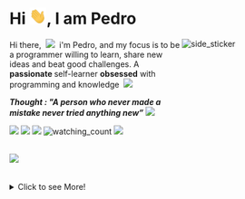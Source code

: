 <h1>Hi
  <img src="https://raw.githubusercontent.com/ABSphreak/ABSphreak/master/gifs/Hi.gif" width="30px" />, I am Pedro
</h1>


<div>
  <img align="right" width="200px" height="200px" alt="side_sticker" src="https://media.giphy.com/media/TEnXkcsHrP4YedChhA/giphy.gif" />
  
  Hi there,&nbsp;
  <img src="https://github.com/TheDudeThatCode/TheDudeThatCode/blob/master/Assets/Developer.gif" width="30px" />
  &nbsp;i'm Pedro, and my focus is to be a programmer willing to learn, share new ideas and beat good challenges.
  A <b>passionate </b>self-learner <b>obsessed</b> with programming and knowledge&nbsp;
  <img src="https://github.com/TheDudeThatCode/TheDudeThatCode/blob/master/Assets/Designer.gif" width="36px" />

  <b><i>Thought : "A person who never made a mistake never tried anything new”</i></b>
  <img src="https://media.giphy.com/media/qjqUcgIyRjsl2/giphy.gif" width="50" /><br />
</div>


<!-- Shilds Info Section-->
<div>
  <img src="https://img.shields.io/badge/Age-18-C7EF00" />
  <img src="https://img.shields.io/badge/Lives-Brasil-9067C6" />
  <img src="https://img.shields.io/badge/Focus-Machine%20Learning-5ADBFF" />
  <img src="https://komarev.com/ghpvc/?username=pdro-lucas&color=7692FF" alt="watching_count" />
  <img src="https://img.shields.io/badge/Languages-Postuguese%2C%20basic%20English-FF5714" />
</div>


<br/>


<a href="https://www.youtube.com/watch?v=dQw4w9WgXcQ"><img src="https://user-images.githubusercontent.com/73097560/115834477-dbab4500-a447-11eb-908a-139a6edaec5c.gif"></a>


<br/>

<details>
  <summary>
    Click to see More!
  </summary>
  
  <br/>
  
  <!-- About me Section -->
  [![Typing SVG](https://readme-typing-svg.herokuapp.com?font=Architects+Daughter&color=5ADBFF&size=30&lines=♨︎+I+need+coffee;▷+Let's+go+again;⚛︎+Go+to+the+next+level!;✎+Learning...;✇+Robots?;☺︎+What+you+are+doing?;✦+The+universe+is+awesome)](https://git.io/typing-svg)


  ### Here's some fun facts about me:
  - 😊&nbsp; Pronouns: ***He/His***<br />
  - 📚&nbsp; I’m currently learning about **Machine Learning**<br />
  - 🔍&nbsp; I’m looking to collaborate with any **Open - Source data science projects**<br />
  - 👻&nbsp; Ask from me anything you want, If I am alive I will answer within seconds<br />
  - 🌈&nbsp; Fun fact : *I'm very perfectionist and creative*<br />


### GitHub Info
<!-- Git activity -->
<details>
  <summary>
      <img src="https://media.giphy.com/media/W5eoZHPpUx9sapR0eu/giphy.gif" width="30px" alt="Git" />&nbsp;<b>Git Activity</b>
  </summary>

  <br/>

  <div align="center">
    
  <br/><br/>


  [![Top Langs](https://github-readme-stats.vercel.app/api/top-langs/?username=pdro-lucas&layout=compact&theme=github_dark)](https://github.com/pdro-lucas)
  [![pdro-lucas GitHub stats](https://github-readme-stats.vercel.app/api?username=pdro-lucas&show_icons=true&theme=github_dark)](https://github.com/pdro-lucas)


  </div>
  
  <br/><br/>
</details>


<!-- Git trophies -->
<details>
  <summary>
    <img src="https://media.giphy.com/media/QaMcXSekUWx7aogAUr/giphy.gif" width="30" />&nbsp;<b>Git profile Trophies</b>
  </summary>

  <br/><br/>

  <div align="center">
    <img src="https://github-profile-trophy.vercel.app/?username=pdro-lucas&theme=tokyonight&margin-w=15&no-frame=true&no-bg=true" />
  </div>
  
  <br/><br/>
</details>


  <!-- Technologies and Languages Section -->
  ### Technologies and Languages

  <div align="center">

  ![Python](https://img.shields.io/badge/Python%20-%2314354C.svg?logo=python&logoColor=white)
  ![JavaScript](https://img.shields.io/badge/JavaScript%20-%23F7DF1E.svg?logo=javascript&logoColor=black)
  ![HTML](https://img.shields.io/badge/HTML5-E34F26?logo=html5&logoColor=white)
  ![CSS](https://img.shields.io/badge/CSS3-1572B6?logo=css3&logoColor=white)
  ![Sass](https://img.shields.io/badge/Sass-CC6699?logo=sass&logoColor=white)
  ![ReactJS](https://img.shields.io/badge/React-20232A?logo=react&logoColor=61DAFB)
  ![ViteJS](https://img.shields.io/badge/Vite-B73BFE?logo=vite&logoColor=FFD62E)
  ![Styled Components](https://img.shields.io/badge/styled--components-DB7093?logo=styled-components&logoColor=white)
  ![Tailwindcss](https://img.shields.io/badge/Tailwind_CSS-38B2AC?logo=tailwind-css&logoColor=white)
  ![Bootstrap](https://img.shields.io/badge/Bootstrap-%23563D7C.svg?logo=bootstrap&logoColor=white)
  ![NodeJS](https://img.shields.io/badge/Node.js-339933?logo=nodedotjs&logoColor=white)
  ![ExpressJS](https://img.shields.io/badge/Express.js-000000?logo=express&logoColor=white)
  ![Sublime](https://img.shields.io/badge/sublime_text-%23575757.svg?&&logo=sublime-text&logoColor=important)
  ![Colab](https://img.shields.io/badge/Colab-F9AB00?&logo=googlecolab&color=525252)
  ![Jupyter](https://img.shields.io/badge/Jupyter-F37626.svg?&&logo=Jupyter&logoColor=white)
  ![Git](https://img.shields.io/badge/Git-F05032?&logo=git&logoColor=white)
  ![Linux](https://img.shields.io/badge/Linux-FCC624?&logo=linux&logoColor=black)
  ![StackOverflow](https://img.shields.io/badge/Stack_Overflow-FE7A16?&logo=stack-overflow&logoColor=white)
  ![Dribble](https://img.shields.io/badge/Dribbble-EA4C89?&logo=dribbble&logoColor=white)
  ![HackerRank](https://img.shields.io/badge/-Hackerrank-2EC866?&logo=HackerRank&logoColor=white)
  ![Kaggle](https://img.shields.io/badge/Kaggle-20BEFF?&logo=Kaggle&logoColor=white)
  ![Insomnia](https://img.shields.io/badge/Insomnia-5849be?&logo=Insomnia&logoColor=white)

  </div>
</detail>

<img align="right" width="200px" height="200px" alt="side_sticker" src="https://media.giphy.com/media/TEnXkcsHrP4YedChhA/giphy.gi
